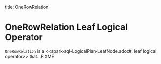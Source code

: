title: OneRowRelation

# OneRowRelation Leaf Logical Operator

`OneRowRelation` is a <<spark-sql-LogicalPlan-LeafNode.adoc#, leaf logical operator>> that...FIXME
